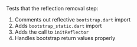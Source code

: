 Tests that the reflection removal step:
 1. Comments out reflective `bootstrap.dart` import
 1. Adds `bootstrap_static.dart` import
 1. Adds the call to `initReflector`
 1. Handles bootstrap return values properly
